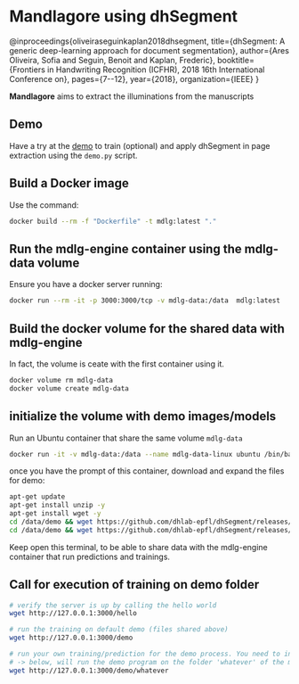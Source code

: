 # Mandlagore using dhSegment

@inproceedings{oliveiraseguinkaplan2018dhsegment,
  title={dhSegment: A generic deep-learning approach for document segmentation},
  author={Ares Oliveira, Sofia and Seguin, Benoit and Kaplan, Frederic},
  booktitle={Frontiers in Handwriting Recognition (ICFHR), 2018 16th International Conference on},
  pages={7--12},
  year={2018},
  organization={IEEE}
}

**Mandlagore** aims to extract the illuminations from the manuscripts

## Demo

Have a try at the [demo](https://dhsegment.readthedocs.io/en/latest/start/demo.html) to train (optional) and apply dhSegment in page extraction using the `demo.py` script.

## Build a Docker image

Use the command:

```bash
docker build --rm -f "Dockerfile" -t mdlg:latest "."
```

## Run the mdlg-engine container using the mdlg-data volume

Ensure you have a docker server running:

```bash
docker run --rm -it -p 3000:3000/tcp -v mdlg-data:/data  mdlg:latest
```

## Build the docker volume for the shared data with mdlg-engine

In fact, the volume is ceate with the first container using it.

```bash
docker volume rm mdlg-data
docker volume create mdlg-data
```

## initialize the volume with demo images/models

Run an Ubuntu container that share the same volume `mdlg-data`

```bash
docker run -it -v mdlg-data:/data --name mdlg-data-linux ubuntu /bin/bash
```

once you have the prompt of this container, download and expand the files for demo:

```bash
apt-get update
apt-get install unzip -y
apt-get install wget -y
cd /data/demo && wget https://github.com/dhlab-epfl/dhSegment/releases/download/v0.2/pages.zip && unzip pages.zip
cd /data/demo && wget https://github.com/dhlab-epfl/dhSegment/releases/download/v0.2/model.zip && unzip model.zip
```

Keep open this terminal, to be able to share data with the mdlg-engine container that run predictions and trainings.

## Call for execution of training on demo folder

```bash
# verify the server is up by calling the hello world
wget http://127.0.0.1:3000/hello

# run the training on default demo (files shared above)
wget http://127.0.0.1:3000/demo

# run your own training/prediction for the demo process. You need to initialize properly the volume
# -> below, will run the demo program on the folder 'whatever' of the mdlg-data volume
wget http://127.0.0.1:3000/demo/whatever
```
